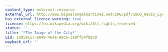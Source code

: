 ```yaml
---
content_type: external-resource
external_url: http://www.miguelangelmartinez.net/IMG/pdf/1960_Kevin_Lynch_The_Image_of_The_City_book.pdf
has_external_license_warning: true
license: https://en.wikipedia.org/wiki/All_rights_reserved
status: ''
title: '*The Image of the City*'
uid: 1d959157-8840-464e-99ca-3a9ff54fb8c0
wayback_url: ''
---
```

